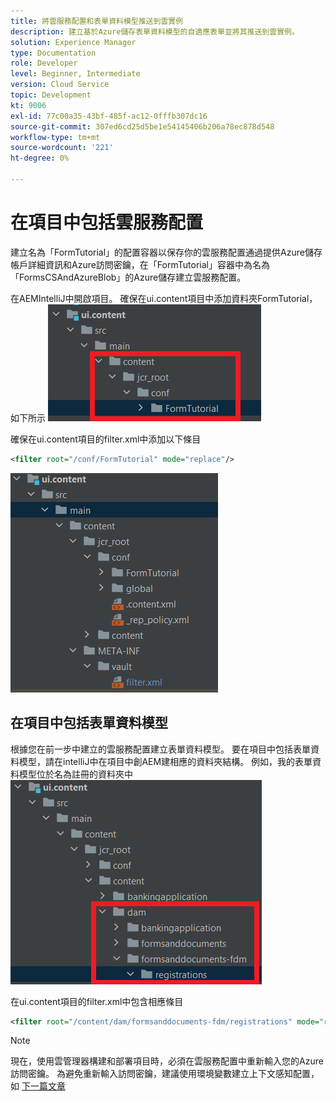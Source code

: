 ```yaml
---
title: 將雲服務配置和表單資料模型推送到雲實例
description: 建立基於Azure儲存表單資料模型的自適應表單並將其推送到雲實例。
solution: Experience Manager
type: Documentation
role: Developer
level: Beginner, Intermediate
version: Cloud Service
topic: Development
kt: 9006
exl-id: 77c00a35-43bf-485f-ac12-0fffb307dc16
source-git-commit: 307ed6cd25d5be1e54145406b206a78ec878d548
workflow-type: tm+mt
source-wordcount: '221'
ht-degree: 0%

---
```


# 在項目中包括雲服務配置

建立名為「FormTutorial」的配置容器以保存你的雲服務配置通過提供Azure儲存帳戶詳細資訊和Azure訪問密鑰，在「FormTutorial」容器中為名為「FormsCSAndAzureBlob」的Azure儲存建立雲服務配置。

在AEMIntelliJ中開啟項目。 確保在ui.content項目中添加資料夾FormTutorial，如下所示
![雲服務配置](assets/cloud-services-configuration.png)

確保在ui.content項目的filter.xml中添加以下條目

```xml
<filter root="/conf/FormTutorial" mode="replace"/>
```

![過濾器 — xml](assets/ui-content-filter.png)

## 在項目中包括表單資料模型

根據您在前一步中建立的雲服務配置建立表單資料模型。 要在項目中包括表單資料模型，請在intelliJ中在項目中創AEM建相應的資料夾結構。 例如，我的表單資料模型位於名為註冊的資料夾中
![fdm內容](assets/ui-content-fdm.png)

在ui.content項目的filter.xml中包含相應條目

```xml
<filter root="/content/dam/formsanddocuments-fdm/registrations" mode="replace"/>
```


>[!NOTE]
>
>現在，使用雲管理器構建和部署項目時，必須在雲服務配置中重新輸入您的Azure訪問密鑰。 為避免重新輸入訪問密鑰，建議使用環境變數建立上下文感知配置，如 [下一篇文章](./context-aware-fdm.md)
